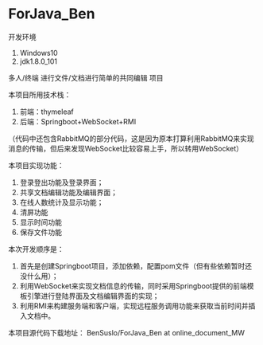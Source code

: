 # ForJava_Ben

开发环境
1. Windows10
2. jdk1.8.0_101

多人/终端 进行文件/文档进行简单的共同编辑 项目

本项目所用技术栈：
1. 前端：thymeleaf
2. 后端：Springboot+WebSocket+RMI

（代码中还包含RabbitMQ的部分代码，这是因为原本打算利用RabbitMQ来实现消息的传输，但后来发现WebSocket比较容易上手，所以转用WebSocket）

本项目实现功能：
1. 登录登出功能及登录界面；
2. 共享文档编辑功能及编辑界面；
3. 在线人数统计及显示功能；
4. 清屏功能
5. 显示时间功能
6. 保存文件功能

本次开发顺序是：
1. 首先是创建Springboot项目，添加依赖，配置pom文件（但有些依赖暂时还没什么用）；
2. 利用WebSocket来实现文档信息的传输，同时采用Springboot提供的前端模板引擎进行登陆界面及文档编辑界面的实现；
3. 利用RMI来构建服务端和客户端，实现远程服务调用功能来获取当前时间并插入文档中。

本项目源代码下载地址：
BenSuslo/ForJava_Ben at online_document_MW
